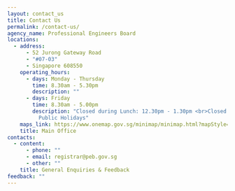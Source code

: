 ```yaml
---
layout: contact_us
title: Contact Us
permalink: /contact-us/
agency_name: Professional Engineers Board
locations:
  - address:
      - 52 Jurong Gateway Road
      - "#07-03"
      - Singapore 608550
    operating_hours:
      - days: Monday - Thursday
        time: 8.30am - 5.30pm
        description: ""
      - days: Friday
        time: 8.30am - 5.00pm
        description: "Closed during Lunch: 12.30pm - 1.30pm <br>Closed on Weekends and
          Public Holidays"
    maps_link: https://www.onemap.gov.sg/minimap/minimap.html?mapStyle=Default&zoomLevel=17&latLng=1.33314435468684,103.743513166296&ewt=JTNDcCUzRSUzQ3N0cm9uZyUzRVBFQiUyME1haW4lMjBPZmZpY2UlM0MlMkZzdHJvbmclM0UlM0MlMkZwJTNFJTBBJTNDcCUzRTUyJTIwSnVyb25nJTIwR2F0ZXdheSUyMFJvYWQlQzIlQTAlMjMwNy0wMyUyMFNpbmdhcG9yZSUyMDYwODU1MCUzQyUyRnAlM0U=&popupWidth=200&showPopup=true
    title: Main Office
contacts:
  - content:
      - phone: ""
      - email: registrar@peb.gov.sg
      - other: ""
    title: General Enquiries & Feedback
feedback: ""
---
```

